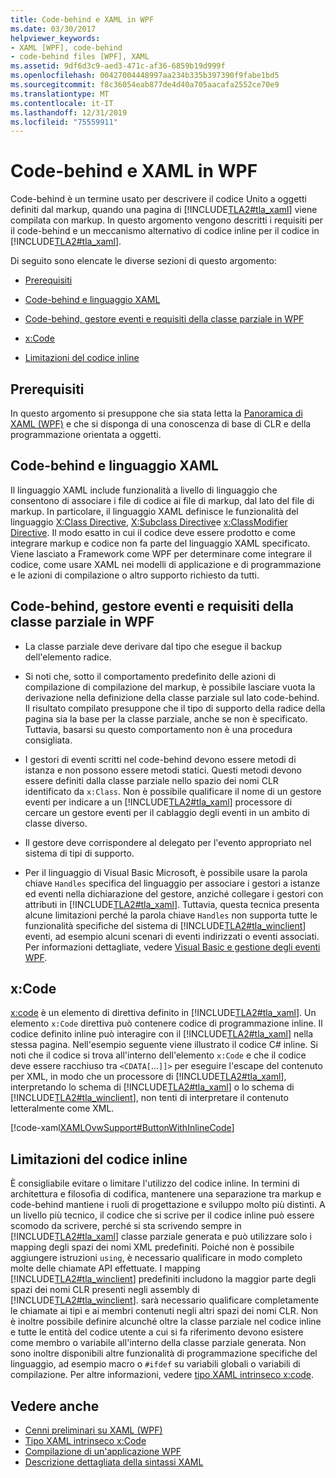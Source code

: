 ```yaml
---
title: Code-behind e XAML in WPF
ms.date: 03/30/2017
helpviewer_keywords:
- XAML [WPF], code-behind
- code-behind files [WPF], XAML
ms.assetid: 9df6d3c9-aed3-471c-af36-6859b19d999f
ms.openlocfilehash: 00427004448997aa234b335b397390f9fabe1bd5
ms.sourcegitcommit: f8c36054eab877de4d40a705aacafa2552ce70e9
ms.translationtype: MT
ms.contentlocale: it-IT
ms.lasthandoff: 12/31/2019
ms.locfileid: "75559911"
---
```

# <a name="code-behind-and-xaml-in-wpf"></a>Code-behind e XAML in WPF
<a name="introduction"></a>Code-behind è un termine usato per descrivere il codice Unito a oggetti definiti dal markup, quando una pagina di [!INCLUDE[TLA2#tla_xaml](../../../../includes/tla2sharptla-xaml-md.md)] viene compilata con markup. In questo argomento vengono descritti i requisiti per il code-behind e un meccanismo alternativo di codice inline per il codice in [!INCLUDE[TLA2#tla_xaml](../../../../includes/tla2sharptla-xaml-md.md)].  
  
 Di seguito sono elencate le diverse sezioni di questo argomento:  
  
- [Prerequisiti](#Prerequisites)  
  
- [Code-behind e linguaggio XAML](#codebehind_and_the_xaml_language)  
  
- [Code-behind, gestore eventi e requisiti della classe parziale in WPF](#Code_behind__Event_Handler__and_Partial_Class)  
  
- [x:Code](#x_Code)  
  
- [Limitazioni del codice inline](#Inline_Code_Limitations)  
  
<a name="Prerequisites"></a>   
## <a name="prerequisites"></a>Prerequisiti  
 In questo argomento si presuppone che sia stata letta la [Panoramica di XAML (WPF)](../../../desktop-wpf/fundamentals/xaml.md) e che si disponga di una conoscenza di base di CLR e della programmazione orientata a oggetti.  
  
<a name="codebehind_and_the_xaml_language"></a>   
## <a name="code-behind-and-the-xaml-language"></a>Code-behind e linguaggio XAML  
 Il linguaggio XAML include funzionalità a livello di linguaggio che consentono di associare i file di codice ai file di markup, dal lato del file di markup. In particolare, il linguaggio XAML definisce le funzionalità del linguaggio [X:Class Directive](../../../desktop-wpf/xaml-services/xclass-directive.md), [X:Subclass Directive](../../../desktop-wpf/xaml-services/xsubclass-directive.md)e [x:ClassModifier Directive](../../../desktop-wpf/xaml-services/xclassmodifier-directive.md). Il modo esatto in cui il codice deve essere prodotto e come integrare markup e codice non fa parte del linguaggio XAML specificato. Viene lasciato a Framework come WPF per determinare come integrare il codice, come usare XAML nei modelli di applicazione e di programmazione e le azioni di compilazione o altro supporto richiesto da tutti.  
  
<a name="Code_behind__Event_Handler__and_Partial_Class"></a>   
## <a name="code-behind-event-handler-and-partial-class-requirements-in-wpf"></a>Code-behind, gestore eventi e requisiti della classe parziale in WPF  
  
- La classe parziale deve derivare dal tipo che esegue il backup dell'elemento radice.  
  
- Si noti che, sotto il comportamento predefinito delle azioni di compilazione di compilazione del markup, è possibile lasciare vuota la derivazione nella definizione della classe parziale sul lato code-behind. Il risultato compilato presuppone che il tipo di supporto della radice della pagina sia la base per la classe parziale, anche se non è specificato. Tuttavia, basarsi su questo comportamento non è una procedura consigliata.  
  
- I gestori di eventi scritti nel code-behind devono essere metodi di istanza e non possono essere metodi statici. Questi metodi devono essere definiti dalla classe parziale nello spazio dei nomi CLR identificato da `x:Class`. Non è possibile qualificare il nome di un gestore eventi per indicare a un [!INCLUDE[TLA2#tla_xaml](../../../../includes/tla2sharptla-xaml-md.md)] processore di cercare un gestore eventi per il cablaggio degli eventi in un ambito di classe diverso.  
  
- Il gestore deve corrispondere al delegato per l'evento appropriato nel sistema di tipi di supporto.  
  
- Per il linguaggio di Visual Basic Microsoft, è possibile usare la parola chiave `Handles` specifica del linguaggio per associare i gestori a istanze ed eventi nella dichiarazione del gestore, anziché collegare i gestori con attributi in [!INCLUDE[TLA2#tla_xaml](../../../../includes/tla2sharptla-xaml-md.md)]. Tuttavia, questa tecnica presenta alcune limitazioni perché la parola chiave `Handles` non supporta tutte le funzionalità specifiche del sistema di [!INCLUDE[TLA2#tla_winclient](../../../../includes/tla2sharptla-winclient-md.md)] eventi, ad esempio alcuni scenari di eventi indirizzati o eventi associati. Per informazioni dettagliate, vedere [Visual Basic e gestione degli eventi WPF](visual-basic-and-wpf-event-handling.md).  
  
<a name="x_Code"></a>   
## <a name="xcode"></a>x:Code  
 [x:code](../../../desktop-wpf/xaml-services/xcode-intrinsic-xaml-type.md) è un elemento di direttiva definito in [!INCLUDE[TLA2#tla_xaml](../../../../includes/tla2sharptla-xaml-md.md)]. Un elemento `x:Code` direttiva può contenere codice di programmazione inline. Il codice definito inline può interagire con il [!INCLUDE[TLA2#tla_xaml](../../../../includes/tla2sharptla-xaml-md.md)] nella stessa pagina. Nell'esempio seguente viene illustrato il codice C# inline. Si noti che il codice si trova all'interno dell'elemento `x:Code` e che il codice deve essere racchiuso tra `<CDATA[`...`]]>` per eseguire l'escape del contenuto per XML, in modo che un processore di [!INCLUDE[TLA2#tla_xaml](../../../../includes/tla2sharptla-xaml-md.md)], interpretando lo schema di [!INCLUDE[TLA2#tla_xaml](../../../../includes/tla2sharptla-xaml-md.md)] o lo schema di [!INCLUDE[TLA2#tla_winclient](../../../../includes/tla2sharptla-winclient-md.md)], non tenti di interpretare il contenuto letteralmente come XML.  
  
 [!code-xaml[XAMLOvwSupport#ButtonWithInlineCode](~/samples/snippets/csharp/VS_Snippets_Wpf/XAMLOvwSupport/CSharp/page4.xaml#buttonwithinlinecode)]  
  
<a name="Inline_Code_Limitations"></a>   
## <a name="inline-code-limitations"></a>Limitazioni del codice inline  
 È consigliabile evitare o limitare l'utilizzo del codice inline. In termini di architettura e filosofia di codifica, mantenere una separazione tra markup e code-behind mantiene i ruoli di progettazione e sviluppo molto più distinti. A un livello più tecnico, il codice che si scrive per il codice inline può essere scomodo da scrivere, perché si sta scrivendo sempre in [!INCLUDE[TLA2#tla_xaml](../../../../includes/tla2sharptla-xaml-md.md)] classe parziale generata e può utilizzare solo i mapping degli spazi dei nomi XML predefiniti. Poiché non è possibile aggiungere istruzioni `using`, è necessario qualificare in modo completo molte delle chiamate API effettuate. I mapping [!INCLUDE[TLA2#tla_winclient](../../../../includes/tla2sharptla-winclient-md.md)] predefiniti includono la maggior parte degli spazi dei nomi CLR presenti negli assembly di [!INCLUDE[TLA2#tla_winclient](../../../../includes/tla2sharptla-winclient-md.md)]. sarà necessario qualificare completamente le chiamate ai tipi e ai membri contenuti negli altri spazi dei nomi CLR. Non è inoltre possibile definire alcunché oltre la classe parziale nel codice inline e tutte le entità del codice utente a cui si fa riferimento devono esistere come membro o variabile all'interno della classe parziale generata. Non sono inoltre disponibili altre funzionalità di programmazione specifiche del linguaggio, ad esempio macro o `#ifdef` su variabili globali o variabili di compilazione. Per altre informazioni, vedere [tipo XAML intrinseco x:code](../../../desktop-wpf/xaml-services/xcode-intrinsic-xaml-type.md).  
  
## <a name="see-also"></a>Vedere anche

- [Cenni preliminari su XAML (WPF)](../../../desktop-wpf/fundamentals/xaml.md)
- [Tipo XAML intrinseco x:Code](../../../desktop-wpf/xaml-services/xcode-intrinsic-xaml-type.md)
- [Compilazione di un'applicazione WPF](../app-development/building-a-wpf-application-wpf.md)
- [Descrizione dettagliata della sintassi XAML](xaml-syntax-in-detail.md)
